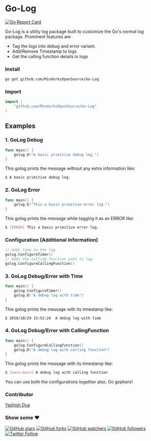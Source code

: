 # Go-Log

[![Go Report Card](https://goreportcard.com/badge/github.com/MindorksOpenSource/Go-Log)](https://goreportcard.com/report/github.com/MindorksOpenSource/Go-Log)

Go-Log is a utility log package built to customize the Go's normal log package. Prominent features are
* Tag the logs into debug and error variant.
* Add/Remove Timestamp to logs
* Get the calling function details in logs

### Install

```bash
go get github.com/MindorksOpenSource/Go-Log
```

### Import

```go
import (
	"github.com/MindorksOpenSource/Go-Log"
)
```
## Examples

### 1. GoLog Debug 

```go
func main() {
	golog.D("A basic primitive debug log.")
}
```

This golog prints the message without any extra information like:

```bash
$ A basic primitive debug log.
```

### 2. GoLog Error 

```go
func main() {
	golog.E("This a basic primitive error log.")
}
```

This golog prints the message while tagging it as an ERROR like:

```bash
$ [ERROR] This a basic primitive error log.
```
### Configuration (Additional Information)

```go
// Adds time to the log
golog.ConfigureTimer()
// Adds the calling function path to log
golog.ConfigureCallingFunction()
```

### 3. GoLog Debug/Error with Time

```go
func main() {
	golog.ConfigureTimer()
	golog.D("A debug log with time")
}
```

This golog prints the message with its timestamp like:

```bash
$ 2018/10/29 15:52:24  A debug log with time
```

### 4. GoLog Debug/Error with CallingFunction

```go
func main() {
	golog.ConfigureCallingFunction()
	golog.D("A debug log with calling function")
}
```

This golog prints the message with its timestamp like:

```bash
$ [main.main] A debug log with calling function
```

You can use both the configurations together also. Go gophers!


### Contributor
[Yashish Dua](https://github.com/yashishdua)


### Show some :heart:

[![GitHub stars](https://img.shields.io/github/stars/MindorksOpenSource/Go-Log.svg?style=social&label=Star)](https://github.com/MindorksOpenSource/Go-Log) [![GitHub forks](https://img.shields.io/github/forks/MindorksOpenSource/Go-Log.svg?style=social&label=Fork)](https://github.com/MindorksOpenSource/Go-Log/fork) [![GitHub watchers](https://img.shields.io/github/watchers/MindorksOpenSource/Go-Log.svg?style=social&label=Watch)](https://github.com/MindorksOpenSource/Go-Log) [![GitHub followers](https://img.shields.io/github/followers/yashishdua.svg?style=social&label=Follow)](https://github.com/MindorksOpenSource/Go-Log)  
[![Twitter Follow](https://img.shields.io/twitter/follow/duayashish.svg?style=social)](https://twitter.com/duayashish)

